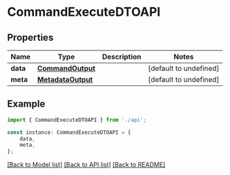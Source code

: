 # CommandExecuteDTOAPI


## Properties

Name | Type | Description | Notes
------------ | ------------- | ------------- | -------------
**data** | [**CommandOutput**](CommandOutput.md) |  | [default to undefined]
**meta** | [**MetadataOutput**](MetadataOutput.md) |  | [default to undefined]

## Example

```typescript
import { CommandExecuteDTOAPI } from './api';

const instance: CommandExecuteDTOAPI = {
    data,
    meta,
};
```

[[Back to Model list]](../README.md#documentation-for-models) [[Back to API list]](../README.md#documentation-for-api-endpoints) [[Back to README]](../README.md)
